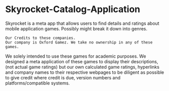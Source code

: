 # Skyrocket-Catalog-Application
Skyrocket is a meta app that allows users to find details and ratings about mobile application games. Possibly might break it down into genres.

	Our Credits to these companies.
	Our company is Oxford Gamez. We take no ownership in any of these games. 
  We solely intended to use these games for academic purposes. We designed a meta application
  of these games to display their descriptions, (not actual game ratings) but our own calculated game ratings,
	hyperlinks and company names to their respective webpages to be diligent as possible to give credit where credit is due, 
  version numbers and platforms/compatible systems.

